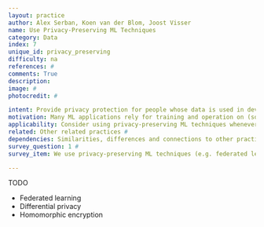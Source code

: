 ```yaml
---
layout: practice
author: Alex Serban, Koen van der Blom, Joost Visser
name: Use Privacy-Preserving ML Techniques
category: Data
index: 7
unique_id: privacy_preserving
difficulty: na
references: #
comments: True
description:
image: #
photocredit: #

intent: Provide privacy protection for people whose data is used in developing your ML application #
motivation: Many ML applications rely for training and operation on (sometimes large volumes of) data about people. As in any software application, this data should be handled with care, as stipulated by privacy regulations (e.g. GDPR), information security standards, and ethical criteria. Specifically for ML-applications, privacy risk may occur because of pooling data from different sources, sharing data sets for training, and deploying models trained with personal data. Privacy-preserving techniques can be applied to mitigate these risks. #
applicability: Consider using privacy-preserving ML techniques whenever you are using data about people, especially in case of personally identifiable information. #
related: Other related practices #
dependencies: Similarities, differences and connections to other practices #
survey_question: 1 #
survey_item: We use privacy-preserving ML techniques (e.g. federated learning, differential privacy, or homomorphic encryption).

---
```


TODO

* Federated learning
* Differential privacy
* Homomorphic encryption
